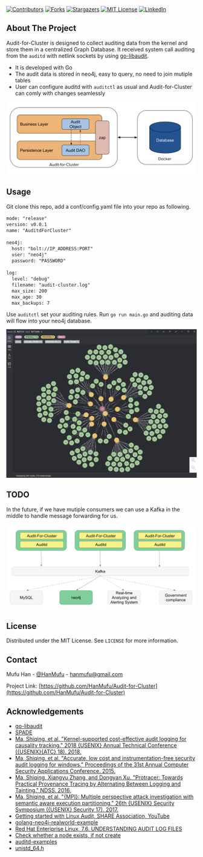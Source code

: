 <!--
*** Thanks for checking out the Best-README-Template. If you have a suggestion
*** that would make this better, please fork the repo and create a pull request
*** or simply open an issue with the tag "enhancement".
*** Thanks again! Now go create something AMAZING! :D
-->



<!-- PROJECT SHIELDS -->
<!--
*** I'm using markdown "reference style" links for readability.
*** Reference links are enclosed in brackets [ ] instead of parentheses ( ).
*** See the bottom of this document for the declaration of the reference variables
*** for contributors-url, forks-url, etc. This is an optional, concise syntax you may use.
*** https://www.markdownguide.org/basic-syntax/#reference-style-links
-->
[![Contributors][contributors-shield]][contributors-url]
[![Forks][forks-shield]][forks-url]
[![Stargazers][stars-shield]][stars-url]
[![MIT License][license-shield]][license-url]
[![LinkedIn][linkedin-shield]][linkedin-url]



<!-- ABOUT THE PROJECT -->
## About The Project

Audit-for-Cluster is designed to collect auditing data from the kernel and store them in a centralized Graph Database. It received system call auditing from the ```auditd``` with netlink sockets by using [go-libaudit](https://github.com/elastic/go-libaudit). 

* It is developed with Go
* The audit data is stored in neo4j, easy to query, no need to join mutiple tables
* User can configure auditd with ```auditctl``` as usual and Audit-for-Cluster can comly with changes seamlessly



<p align=center><img src="https://github.com/HanMufu/Audit-for-Cluster/blob/main/Snipaste_2020-12-17_17-43-13.png?raw=true" width="650"/></p>

<!-- USAGE EXAMPLES -->
## Usage

Git clone this repo, add a conf/config.yaml file into your repo as following. 

```
mode: "release"
version: v0.0.1
name: "AuditdForCluster"

neo4j:
  host: "bolt://IP_ADDRESS:PORT"
  user: "neo4j"
  password: "PASSWORD"

log:
  level: "debug"
  filename: "audit-cluster.log"
  max_size: 200
  max_age: 30
  max_backups: 7
```

Use ```auditctl``` set your auditing rules. Run ```go run main.go``` and auditing data will flow into your neo4j database. 

<p align=center><img src="https://github.com/HanMufu/Audit-for-Cluster/blob/main/Snipaste_2020-12-17_17-53-43.png?raw=true" width="700"/></p>


## TODO

In the future, if we have mutiple consumers we can use a Kafka in the middle to handle message forwarding for us. 

<p align=center><img src="https://github.com/HanMufu/Audit-for-Cluster/blob/main/Snipaste_2020-12-17_17-39-19.png?raw=true" width="650"/></p>


<!-- LICENSE -->
## License

Distributed under the MIT License. See `LICENSE` for more information.



<!-- CONTACT -->
## Contact

Mufu Han - [@HanMufu](https://twitter.com/HanMufu) - hanmufu@gmail.com

Project Link: [https://github.com/HanMufu/Audit-for-Cluster](https://github.com/HanMufu/Audit-for-Cluster)



<!-- ACKNOWLEDGEMENTS -->
## Acknowledgements
* [go-libaudit](https://github.com/elastic/go-libaudit)
* [SPADE](https://github.com/ashish-gehani/SPADE)
* [Ma, Shiqing, et al. "Kernel-supported cost-effective audit logging for causality tracking." 2018 {USENIX} Annual Technical Conference ({USENIX}{ATC} 18). 2018.](https://www.usenix.org/conference/atc18/presentation/ma-shiqing)
* [Ma, Shiqing, et al. "Accurate, low cost and instrumentation-free security audit logging for windows." Proceedings of the 31st Annual Computer Security Applications Conference. 2015.](https://dl.acm.org/doi/abs/10.1145/2818000.2818039)
* [Ma, Shiqing, Xiangyu Zhang, and Dongyan Xu. "Protracer: Towards Practical Provenance Tracing by Alternating Between Logging and Tainting." NDSS. 2016.](https://www.ndss-symposium.org/wp-content/uploads/2017/09/protracer-towards-practical-provenance-tracing-alternating-logging-tainting.pdf)
* [Ma, Shiqing, et al. "{MPI}: Multiple perspective attack investigation with semantic aware execution partitioning." 26th {USENIX} Security Symposium ({USENIX} Security 17). 2017.](https://www.usenix.org/conference/usenixsecurity17/technical-sessions/presentation/ma)
* [Getting started with Linux Audit, SHARE Association, YouTube](https://youtu.be/-BkUGPf0PeQ)
* [golang-neo4j-realworld-example](https://github.com/neo4j-examples/golang-neo4j-realworld-example)
* [Red Hat Enteriprise Linux, 7.6. UNDERSTANDING AUDIT LOG FILES](https://access.redhat.com/documentation/en-us/red_hat_enterprise_linux/6/html/security_guide/sec-understanding_audit_log_files)
* [Check whether a node exists, if not create](https://stackoverflow.com/questions/24015854/check-whether-a-node-exists-if-not-create)
* [auditd-examples](https://github.com/EricGershman/auditd-examples)
* [unistd_64.h](https://android.googlesource.com/platform/prebuilts/gcc/linux-x86/host/x86_64-linux-glibc2.7-4.6/+/refs/heads/jb-dev/sysroot/usr/include/asm/unistd_64.h)





<!-- MARKDOWN LINKS & IMAGES -->
<!-- https://www.markdownguide.org/basic-syntax/#reference-style-links -->
[contributors-shield]: https://img.shields.io/github/contributors/HanMufu/Audit-for-Cluster.svg?style=for-the-badge
[contributors-url]: https://github.com/HanMufu/Audit-for-Cluster/graphs/contributors
[forks-shield]: https://img.shields.io/github/forks/HanMufu/Audit-for-Cluster.svg?style=for-the-badge
[forks-url]: https://github.com/HanMufu/Audit-for-Cluster/network/members
[stars-shield]: https://img.shields.io/github/stars/HanMufu/Audit-for-Cluster.svg?style=for-the-badge
[stars-url]: https://github.com/HanMufu/Audit-for-Cluster/stargazers
[license-shield]: https://img.shields.io/github/license/HanMufu/Audit-for-Cluster.svg?style=for-the-badge
[license-url]: https://github.com/HanMufu/Audit-for-Cluster/blob/main/LICENSE
[linkedin-shield]: https://img.shields.io/badge/-LinkedIn-black.svg?style=for-the-badge&logo=linkedin&colorB=555
[linkedin-url]: https://www.linkedin.com/in/mufuhan/

